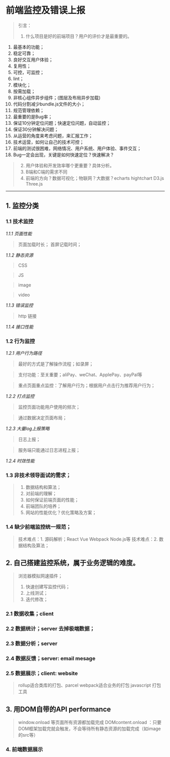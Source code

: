 # 前端监控及错误上报
> 引言：
> 1. 什么项目是好的前端项目？用户的评价才是最重要的。
1. 最基本的功能；
2. 稳定可靠；
3. 良好交互用户体验；
4. 复用性；
5. 可控，可监控；
6. lint；
7. 模块化；
8. 按需加载；
9. 非核心组件异步组件；(图层及布局异步加载)
10. 代码分割减少bundle.js文件的大小；
11. 规范管理依赖；
12. 最重要的是Bug率；
13. 保证10分钟定位问题；快速定位问题，自动监控；
14. 保证30分钟解决问题；
15. 从运营的角度来考虑问题，来汇报工作；
16. 技术运营，如何让自己的技术可控；
17. 前端的测试很困难，网络情况、用户系统、用户体验、事件交互；
18. Bug一定会出现，关键是如何快速定位？快速解决？

> 2. 用户体验和开发效率哪个更重要？具体分析。
> 3. B端和C端的需求不同
> 4. 前端的方向？数据可视化；物联网？大数据？echarts hightchart D3.js Three.js

***
## 1. 监控分类
### 1.1 技术监控

*1.1.1 页面性能*
> 页面加载时长；
> 首屏记载时间；

*1.1.2 静态资源*
> CSS 

> JS

> image

> video

*1.1.3 错误监控*
> http 链接 

*1.1.4 接口性能*

### 1.2 行为监控

*1.2.1 用户行为路径*
> 最好的方式是了解操作流程；如录屏；

> 支付功能：至关重要；aliPay、weChat、ApplePay、payPal等

> 重点页面重点监控：了解用户行为；根据用户点击行为推荐用户行为；

*1.2.2 打点监控*
> 监控页面功能用户使用的频次；

> 通过数据决定页面布局；

*1.2.3 大量log上报策略*
> 日志上报；

> 服务端只能通过日志进程上报；

*1.2.4 时效性能*

### 1.3 非技术领导面试的需求；
> 1. 数据结构和算法；
> 2. 对前端的理解；
> 3. 如何保证前端页面的性能；
> 4. 前端团队的培养；
> 5. 网站的性能优化？优化策略及方案；

### 1.4 缺少前端监控统一规范；

> 技术难点：1. 源码解析；React Vue Webpack Node.js等
> 技术难点：2. 数据结构及算法；


## 2. 自己搭建监控系统，属于业务逻辑的难度。

> 浏览器模拟网速插件；
> 1. 快速创建写监控代码；
> 2. 上线测试；
> 3. 迭代修改；


### 2.1 数据收集；client
### 2.2 数据统计；server 去掉极端数据；
### 2.3 数据分析；server
### 2.4 数据反馈；server: email mesage
### 2.5 数据展示；client: website

> rollup适合类库的打包、parcel webpack适合业务的打包  javascript 打包工具 

## 3. 用DOM自带的API performance
> window.onload 等页面所有资源都加载完成
> DOMcontent.onload ：只要DOM框架加载完就会触发，不会等待所有静态资源的加载完成（如image的src等）

### 4. 前端数据展示


